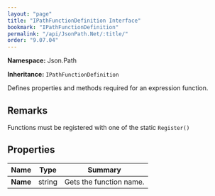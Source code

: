 ```yaml
---
layout: "page"
title: "IPathFunctionDefinition Interface"
bookmark: "IPathFunctionDefinition"
permalink: "/api/JsonPath.Net/:title/"
order: "9.07.04"
---
```

**Namespace:** Json.Path

**Inheritance:**
`IPathFunctionDefinition`

Defines properties and methods required for an expression function.

## Remarks

Functions must be registered with one of the static `Register()`

## Properties

| Name | Type | Summary |
|---|---|---|
| **Name** | string | Gets the function name. |
